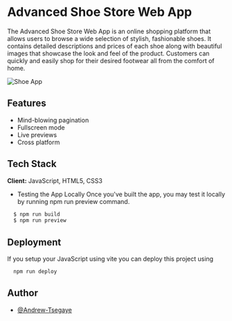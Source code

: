 # Advanced Shoe Store Web App

The Advanced Shoe Store Web App is an online shopping platform that allows users to browse a wide selection of stylish, fashionable shoes. It contains detailed descriptions and prices of each shoe along with beautiful images that showcase the look and feel of the product. Customers can quickly and easily shop for their desired footwear all from the comfort of home.

![Shoe App](https://i.imgur.com/YIXkcXs.png)

## Features

- Mind-blowing pagination
- Fullscreen mode
- Live previews
- Cross platform

## Tech Stack

**Client:** JavaScript, HTML5, CSS3

- Testing the App Locally
Once you've built the app, you may test it locally by running npm run preview command.

```bash
  $ npm run build
  $ npm run preview
```

## Deployment

If you setup your JavaScript using vite you can deploy this project using

```bash
  npm run deploy
```

## Author

- [@Andrew-Tsegaye](https://www.github.com/Andrew-Tsegaye)
